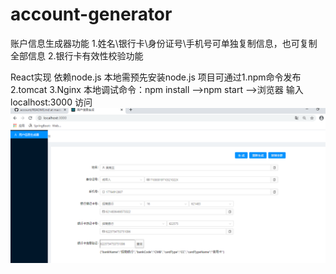 # account-generator
账户信息生成器功能
1.姓名\银行卡\身份证号\手机号可单独复制信息，也可复制全部信息
2.银行卡有效性校验功能

React实现 依赖node.js 本地需预先安装node.js
项目可通过1.npm命令发布 2.tomcat 3.Nginx 
本地调试命令：npm install -->npm start -->浏览器 输入 localhost:3000 访问
![pic1](./show.png)
